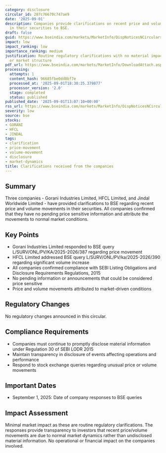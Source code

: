 ```yaml
---
category: disclosure
circular_id: 287c76670c747ae9
date: '2025-09-01'
description: Companies provide clarifications on recent price and volume movements
  in their securities to BSE.
draft: false
guid: https://www.bseindia.com/markets/MarketInfo/DispNoticesNCirculars.aspx?Noticeid={D8FFFF58-BC5A-4C5D-99D7-92A3222DFAB6}&noticeno=20250901-39&dt=09/01/2025&icount=39&totcount=49&flag=0
impact: low
impact_ranking: low
importance_ranking: medium
justification: Routine regulatory clarifications with no material impact on operations
  or market structure
pdf_url: https://www.bseindia.com/markets/MarketInfo/DownloadAttach.aspx?id=20250901-39&attachedId=0f717bad-0c80-4866-a0f7-13214dd988ce
processing:
  attempts: 1
  content_hash: 96685fbe0dd0bf7e
  processed_at: '2025-09-01T18:30:25.379877'
  processor_version: '2.0'
  stage: completed
  status: published
published_date: '2025-09-01T13:07:10+00:00'
rss_url: https://www.bseindia.com/markets/MarketInfo/DispNoticesNCirculars.aspx?Noticeid={D8FFFF58-BC5A-4C5D-99D7-92A3222DFAB6}&noticeno=20250901-39&dt=09/01/2025&icount=39&totcount=49&flag=0
severity: low
source: bse
stocks:
- GORANI
- HFCL
- JINDAL
tags:
- clarification
- price-movement
- volume-movement
- disclosure
- market-dynamics
title: Clarifications received from the companies
---
```


## Summary

Three companies - Gorani Industries Limited, HFCL Limited, and Jindal Worldwide Limited - have provided clarifications to BSE regarding recent price and volume movements in their securities. All companies confirmed that they have no pending price sensitive information and attribute the movements to normal market conditions.

## Key Points

- Gorani Industries Limited responded to BSE query L/SURV/ONL/PV/KA/2025-2026/387 regarding price movement
- HFCL Limited addressed BSE query L/SURV/ONL/PV/ka/2025-2026/390 regarding significant volume increase
- All companies confirmed compliance with SEBI Listing Obligations and Disclosure Requirements Regulations, 2015
- No pending information or announcements that could be considered price sensitive
- Price and volume movements attributed to market-driven conditions

## Regulatory Changes

No regulatory changes announced in this circular.

## Compliance Requirements

- Companies must continue to promptly disclose material information under Regulation 30 of SEBI LODR 2015
- Maintain transparency in disclosure of events affecting operations and performance
- Respond to stock exchange queries regarding unusual price or volume movements

## Important Dates

- September 1, 2025: Date of company responses to BSE queries

## Impact Assessment

Minimal market impact as these are routine regulatory clarifications. The responses provide transparency to investors that recent price/volume movements are due to normal market dynamics rather than undisclosed material information. No operational or financial impact on the companies involved.